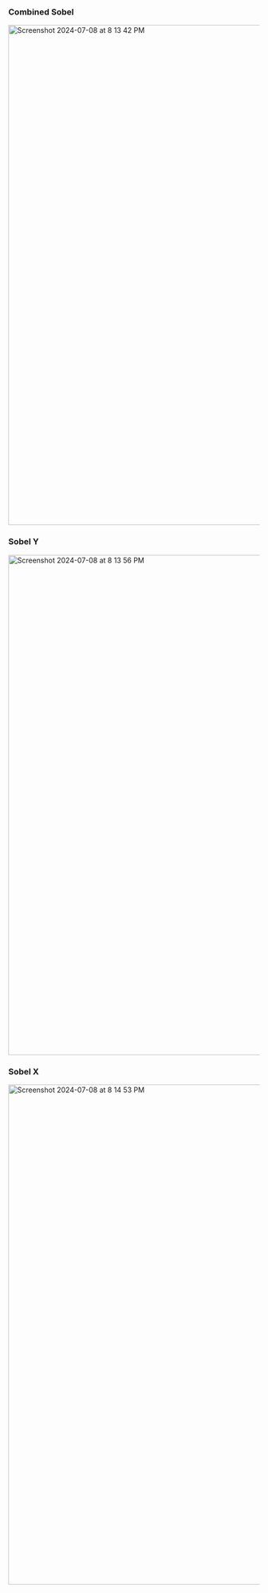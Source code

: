 <h3>Combined Sobel</h3>
<img width="1000" alt="Screenshot 2024-07-08 at 8 13 42 PM" src="https://github.com/AnkurKonan/Python_Projects/assets/112815485/a637d21c-cfdc-4bb2-9b38-bab2b2e21598">
<h3>Sobel Y</h3>
<img width="1000" alt="Screenshot 2024-07-08 at 8 13 56 PM" src="https://github.com/AnkurKonan/Python_Projects/assets/112815485/0b8c02cf-83d7-4da9-bb0f-36d6fd5ae203">
<h3>Sobel X</h3>
<img width="1000" alt="Screenshot 2024-07-08 at 8 14 53 PM" src="https://github.com/AnkurKonan/Python_Projects/assets/112815485/a07415dc-d5ff-4216-9a04-e9aafb57a4ca">
